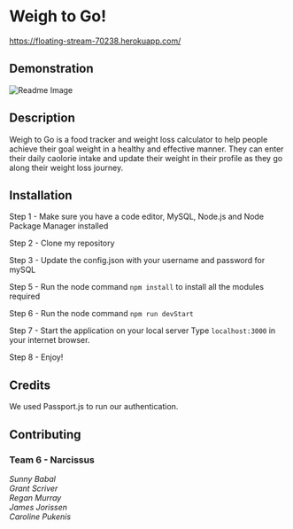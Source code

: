 # Weigh to Go!
https://floating-stream-70238.herokuapp.com/

## Demonstration
![Readme Image](https://github.com/reganmurray22/Project2/blob/main/public/images/calories.gif)

## Description
Weigh to Go is a food tracker and weight loss calculator to help people achieve their goal weight in a healthy and effective manner. They can enter their daily caolorie intake and update their weight in their profile as they go along their weight loss journey. 

## Installation
Step 1 - Make sure you have a code editor, MySQL, Node.js and Node Package Manager installed

Step 2 - Clone my repository

Step 3 - Update the config.json with your username and password for mySQL

Step 5 - Run the node command `npm install` to install all the modules required

Step 6 - Run the node command `npm run devStart`

Step 7 - Start the application on your local server
Type `localhost:3000` in your internet browser. 

Step 8 - Enjoy!

## Credits
We used Passport.js to run our authentication.

## Contributing
### Team 6 - Narcissus
*Sunny Babal*<br>
*Grant Scriver*<br>
*Regan Murray*<br>
*James Jorissen*<br>
*Caroline Pukenis*
